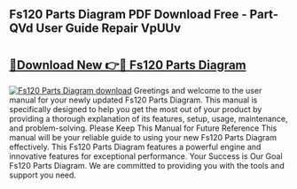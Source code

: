## Fs120 Parts Diagram PDF Download Free - Part-QVd User Guide Repair VpUUv

# <h2><a href="http://dfhlnu.blite.top/?on=Fs120+Parts+Diagram">🔗Download New 👉🔴 Fs120 Parts Diagram</a></h2>

[![Fs120 Parts Diagram download](https://i.imgur.com/lujVjoI.png)](http://dfhlnu.blite.top/?on=Fs120+Parts+Diagram)
Greetings and welcome to the user manual for your newly updated Fs120 Parts Diagram. This manual is specifically designed to help you get the most out of your product by providing a thorough explanation of its features, setup, usage, maintenance, and problem-solving. Please Keep This Manual for Future Reference This manual will be your reliable guide to using your new Fs120 Parts Diagram effectively. This Fs120 Parts Diagram features a powerful engine and innovative features for exceptional performance. Your Success is Our Goal Fs120 Parts Diagram. We are committed to providing you with the tools and support you need.
